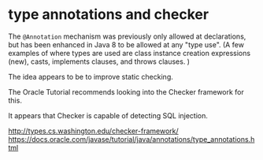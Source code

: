 type annotations and checker
===

The `@Annotation` mechanism was previously only allowed at declarations, 
but has been enhanced in Java 8 to be allowed at any "type use". 
(A few examples of where types are used are class instance creation expressions (new), casts, implements clauses, and throws clauses. )

The idea appears to be to improve static checking.

The Oracle Tutorial recommends looking into the Checker framework for this. 

It appears that Checker is capable of detecting SQL injection.

http://types.cs.washington.edu/checker-framework/
https://docs.oracle.com/javase/tutorial/java/annotations/type_annotations.html

